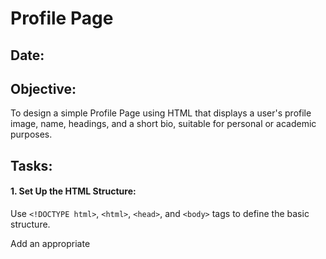 # Profile Page
## Date:
## Objective:

To design a simple Profile Page using HTML that displays a user's profile image, name, headings, and a short bio, suitable for personal or academic purposes.

## Tasks:

#### 1. Set Up the HTML Structure:

Use ```<!DOCTYPE html>```, ```<html>```, ```<head>```, and ```<body>``` tags to define the basic structure.

Add an appropriate <title> such as "My Profile".

#### 2. Add Page Headings:

Insert a main heading using ```<h1>``` for the user's name.

Include subheadings such as ```<h2>``` or ```<h3>``` for titles or roles (e.g., "Student", "Web Developer").

#### 3. Insert a Profile Image:

Use the ```<img>``` tag to display the user’s profile picture.

Add alt text and set basic attributes like width and height.

#### 4. Include a Short Bio Section:

Add a paragraph using <p> to provide a short introduction or biography.

The content may include education, interests, or a personal statement.

#### 5. Organize Content Using HTML Elements:

Use ```<section>```, ```<div>```, or ```<article>``` for logical grouping.

Add a horizontal line (```<hr>```) to separate sections.

#### 6. Keep the Design HTML-Only:

Do not use CSS or JavaScript.

Focus on semantic HTML and readability.
## HTML Code:
```
<!DOCTYPE html>
<html lang="en">
<head>
    <meta charset="UTF-8">
    <meta name="viewport" content="width=device-width, initial-scale=1.0">
    <title>My Profile</title>
</head>
<body>
    <section>
    <h1>Shaik Shoaib Nawaz</h1>
    <hr>
    <img src="212222240094-Passport_size_photo.jpg" alt="Shoaib profile picture" width="200" height="200">
    <h2>Student of Artificial Intelligence and Machine Learning</h2>
    <hr>
    <article>
    <p> As a dedicated student in artificial intelligence and machine learning. My strong motivation
and commitment are driven by a desire to apply advanced theoretical knowledge and gain
hands-on experience in a challenging AI and ML environment. With expertise in
technologies such as natural language processing, data analysis, and model evaluation, I am
enthusiastic about leveraging my skills to contribute to innovative solutions and drive
progress in the field. I am excited about the opportunity to bring my creativity and technical
proficiency to the future of AI and machine learning.</p>
    </article>
    </section>
</body>
</html>
```
## Output:
![alt text](image.png)

## Result:
A simple Profile Page using HTML that displays a user's profile image, name, headings, and a short bio, suitable for personal or academic purposes is designed successfully.

